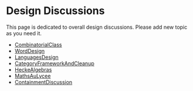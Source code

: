

# Design Discussions

This page is dedicated to overall design discussions. Please add new topic as you need it. 

   * <a href="/CombinatorialClass">CombinatorialClass</a> 
   * <a href="/WordDesign">WordDesign</a> 
   * <a href="/LanguagesDesign">LanguagesDesign</a> 
   * <a href="/CategoryFrameworkAndCleanup">CategoryFrameworkAndCleanup</a>   
   * <a href="/HeckeAlgebras">HeckeAlgebras</a> 
   * <a href="/MathsAuLycee">MathsAuLycee</a> 
   * <a href="/ContainmentDiscussion">ContainmentDiscussion</a> 